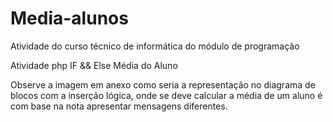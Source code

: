 # Media-alunos
Atividade do curso técnico de informática do módulo de programação

Atividade php IF && Else Média do Aluno

Observe a imagem em anexo como seria a representação no diagrama de blocos com a inserção lógica, onde se deve calcular a média de um aluno é com base na nota apresentar mensagens diferentes.
